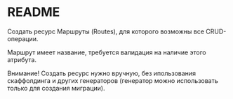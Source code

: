 # README

Создать ресурс Маршруты (Routes), для которого возможны все CRUD-операции. 

Маршрут имеет название, требуется валидация на наличие этого атрибута. 

Внимание! Создать ресурс нужно вручную, без ипользования скаффолдинга и других генераторов (генератор можно использовать только для создания миграции).
